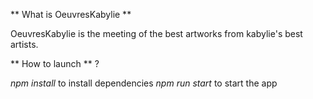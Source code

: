 ** What is OeuvresKabylie **

OeuvresKabylie is the meeting of the best artworks from kabylie's best artists. 




** How to launch ** ?

_npm install_ to install dependencies
_npm run start_ to start the app
